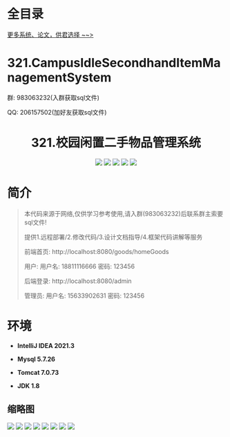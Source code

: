 # 全目录

[更多系统、论文，供君选择 ~~>](https://www.yuque.com/wisebit/blog)

# 321.CampusIdleSecondhandItemManagementSystem

<p>群: 983063232(入群获取sql文件)</p>
<p>QQ: 206157502(加好友获取sql文件)</p>

<p><h1 align="center">321.校园闲置二手物品管理系统</h1></p>


<p align="center">
	<img src="https://img.shields.io/badge/jdk-1.8-orange.svg"/>
    <img src="https://img.shields.io/badge/spring-5.x-lightgrey.svg"/>
    <img src="https://img.shields.io/badge/springmvc-3.x-blue.svg"/>
    <img src="https://img.shields.io/badge/mybatis-5.x-yellow.svg"/>
    <img src="https://img.shields.io/badge/jsp-2.x-green.svg"/>
</p>

# 简介

> 本代码来源于网络,仅供学习参考使用,请入群(983063232)后联系群主索要sql文件!
>
> 提供1.远程部署/2.修改代码/3.设计文档指导/4.框架代码讲解等服务
>
> 前端首页: http://localhost:8080/goods/homeGoods
>
> 用户: 用户名: 18811116666 密码: 123456
>
> 后端登录: http://localhost:8080/admin
>
> 管理员: 用户名: 15633902631 密码: 123456
>

# 环境

- <b>IntelliJ IDEA 2021.3</b>

- <b>Mysql 5.7.26</b>

- <b>Tomcat 7.0.73</b>

- <b>JDK 1.8</b>




## 缩略图

![](https://bitwise.oss-cn-heyuan.aliyuncs.com/2024/9/10/54f61477-7e14-4fe3-944f-2ee41a8c5a81.png)
![](https://bitwise.oss-cn-heyuan.aliyuncs.com/2024/9/10/27edf1bb-4791-4e59-aae6-90d4f946e6f8.png)
![](https://bitwise.oss-cn-heyuan.aliyuncs.com/2024/9/10/5daa4f1b-2036-492f-b78a-22958e08d423.png)
![](https://bitwise.oss-cn-heyuan.aliyuncs.com/2024/9/10/a8fc2593-2845-4891-bfeb-3ba5cde5f7d9.png)
![](https://bitwise.oss-cn-heyuan.aliyuncs.com/2024/9/10/0796b647-699e-4855-a4c9-f7d27893ed3f.png)
![](https://bitwise.oss-cn-heyuan.aliyuncs.com/2024/9/10/228242ea-5a50-4121-be77-785a17e4f084.png)
![](https://bitwise.oss-cn-heyuan.aliyuncs.com/2024/9/10/4808b9ae-1805-4fb1-a997-1d06793f1f83.png)
![](https://bitwise.oss-cn-heyuan.aliyuncs.com/2024/9/10/836ed799-6047-435b-bcda-b4a5afcf38fe.png)





